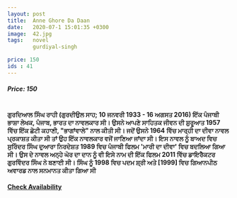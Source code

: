 ```yaml
---
layout: post
title:  Anne Ghore Da Daan
date:   2020-07-1 15:01:35 +0300
image:  42.jpg
tags:   novel
        gurdiyal-singh

price: 150
ids : 41
---
```



<h5>Price: 150</h5><br>
<strong>
ਗੁਰਦਿਆਲ ਸਿੰਘ ਰਾਹੀ (ਗੁਰਦੀਉਲ ਸਾਹ; 10 ਜਨਵਰੀ 1933 - 16 ਅਗਸਤ 2016) ਇੱਕ ਪੰਜਾਬੀ ਭਾਸ਼ਾ ਲੇਖਕ, ਪੰਜਾਬ, ਭਾਰਤ ਦਾ ਨਾਵਲਕਾਰ ਸੀ। ਉਸਨੇ ਆਪਣੇ ਸਾਹਿਤਕ ਜੀਵਨ ਦੀ ਸ਼ੁਰੂਆਤ 1957 ਵਿੱਚ ਇੱਕ ਛੋਟੀ ਕਹਾਣੀ, "ਭਾਗਾਂਵਾਲੇ" ਨਾਲ ਕੀਤੀ ਸੀ।  ਜਦੋਂ ਉਸਨੇ 1964 ਵਿੱਚ ਮਾਰ੍ਹੀ ਦਾ ਦੀਵਾ ਨਾਵਲ ਪ੍ਰਕਾਸ਼ਤ ਕੀਤਾ ਸੀ ਤਾਂ ਉਹ ਇੱਕ ਨਾਵਲਕਾਰ ਵਜੋਂ ਜਾਣਿਆ ਜਾਂਦਾ ਸੀ। ਇਸ ਨਾਵਲ ਨੂੰ ਬਾਅਦ ਵਿਚ ਸੁਰਿੰਦਰ ਸਿੰਘ ਦੁਆਰਾ ਨਿਰਦੇਸ਼ਤ 1989 ਵਿਚ ਪੰਜਾਬੀ ਫਿਲਮ 'ਮਾਰੀ ਦਾ ਦੀਵਾ' ਵਿਚ ਬਦਲਿਆ ਗਿਆ ਸੀ। ਉਸ ਦੇ ਨਾਵਲ ਅਨ੍ਹੇ ਘੋਰ ਦਾ ਦਾਨ ਨੂੰ ਵੀ ਇਸੇ ਨਾਮ ਦੀ ਇੱਕ ਫਿਲਮ 2011 ਵਿੱਚ ਡਾਇਰੈਕਟਰ ਗੁਰਵਿੰਦਰ ਸਿੰਘ ਨੇ ਬਣਾਈ ਸੀ।  ਸਿੰਘ ਨੂੰ 1998 ਵਿਚ ਪਦਮ ਸ਼੍ਰੀ ਅਤੇ [1999] ਵਿਚ ਗਿਆਨਪੀਠ ਅਵਾਰਡ ਨਾਲ ਸਨਮਾਨਤ ਕੀਤਾ ਗਿਆ ਸੀ
</strong>
<h4><a class="add-cart cart1" href="{{ site.baseurl }}/books#41"><b>Check Availability</b></a></h4>






<body>
 <script src="{{ site.baseurl }}/js/main.js"></script>
 </body>


 